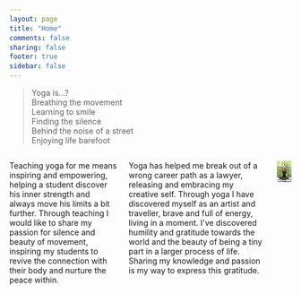 ```yaml
---
layout: page
title: "Home"
comments: false
sharing: false
footer: true
sidebar: false
---
```


> Yoga is...?  
> Breathing the movement  
> Learning to smile  
> Finding the silence  
> Behind the noise of a street  
> Enjoying life barefoot

<div class="columns">

Teaching yoga for me means inspiring and empowering, helping a student discover his inner strength and always move his limits a bit further. Through teaching I would like to share my passion for silence and beauty of movement, inspiring my students to revive the connection with their body and nurture the peace within.

Yoga has helped me break out of a wrong career path as a lawyer, releasing and embracing my creative self. Through yoga I have discovered myself as an artist and traveller, brave and full of energy, living in a moment. I've discovered humility and gratitude towards the world and the beauty of being a tiny part in a larger process of life. Sharing my knowledge and passion is my way to express this gratitude.

<p class="centeredimage"><img src="images/Siddhasana.jpg" alt="Siddhasana"></img></p>

</div>
